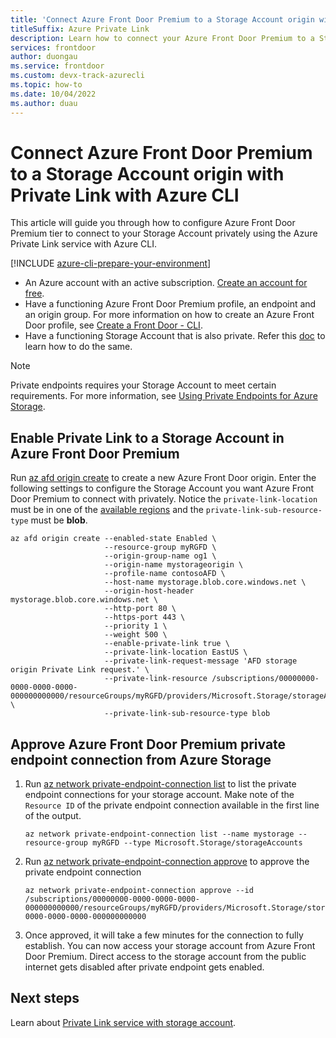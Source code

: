```yaml
---
title: 'Connect Azure Front Door Premium to a Storage Account origin with Private Link - Azure CLI'
titleSuffix: Azure Private Link
description: Learn how to connect your Azure Front Door Premium to a Storage Account privately - Azure CLI.
services: frontdoor
author: duongau
ms.service: frontdoor
ms.custom: devx-track-azurecli
ms.topic: how-to
ms.date: 10/04/2022
ms.author: duau
---
```


# Connect Azure Front Door Premium to a Storage Account origin with Private Link with Azure CLI

This article will guide you through how to configure Azure Front Door Premium tier to connect to your Storage Account privately using the Azure Private Link service with Azure CLI.


[!INCLUDE [azure-cli-prepare-your-environment](~/reusable-content/azure-cli/azure-cli-prepare-your-environment.md)]

* An Azure account with an active subscription. [Create an account for free](https://azure.microsoft.com/free/?WT.mc_id=A261C142F).
* Have a functioning Azure Front Door Premium profile, an endpoint and an origin group. For more information on how to create an Azure Front Door profile, see [Create a Front Door - CLI](../create-front-door-cli.md).
* Have a functioning Storage Account that is also private. Refer this [doc](../../storage/common/storage-private-endpoints.md) to learn how to do the same.

> [!NOTE]
> Private endpoints requires your Storage Account to meet certain requirements. For more information, see [Using Private Endpoints for Azure Storage](../../storage/common/storage-private-endpoints.md).

## Enable Private Link to a Storage Account in Azure Front Door Premium
 
Run [az afd origin create](/cli/azure/afd/origin#az-afd-origin-create) to create a new Azure Front Door origin. Enter the following settings to configure the Storage Account you want Azure Front Door Premium to connect with privately. Notice the `private-link-location` must be in one of the [available regions](../private-link.md#region-availability) and the `private-link-sub-resource-type` must be **blob**.

```azurecli-interactive
az afd origin create --enabled-state Enabled \
                     --resource-group myRGFD \
                     --origin-group-name og1 \
                     --origin-name mystorageorigin \
                     --profile-name contosoAFD \
                     --host-name mystorage.blob.core.windows.net \
                     --origin-host-header mystorage.blob.core.windows.net \
                     --http-port 80 \
                     --https-port 443 \
                     --priority 1 \
                     --weight 500 \
                     --enable-private-link true \
                     --private-link-location EastUS \
                     --private-link-request-message 'AFD storage origin Private Link request.' \
                     --private-link-resource /subscriptions/00000000-0000-0000-0000-000000000000/resourceGroups/myRGFD/providers/Microsoft.Storage/storageAccounts/mystorage \
                     --private-link-sub-resource-type blob 
```

## Approve Azure Front Door Premium private endpoint connection from Azure Storage

1. Run [az network private-endpoint-connection list](/cli/azure/network/private-endpoint-connection#az-network-private-endpoint-connection-list) to list the private endpoint connections for your storage account. Make note of the `Resource ID` of the private endpoint connection available in the first line of the output.

    ```azurecli-interactive
    az network private-endpoint-connection list --name mystorage --resource-group myRGFD --type Microsoft.Storage/storageAccounts
    ```

1. Run [az network private-endpoint-connection approve](/cli/azure/network/private-endpoint-connection#az-network-private-endpoint-connection-approve) to approve the private endpoint connection

    ```azurecli-interactive
    az network private-endpoint-connection approve --id /subscriptions/00000000-0000-0000-0000-000000000000/resourceGroups/myRGFD/providers/Microsoft.Storage/storageAccounts/mystorage/privateEndpointConnections/mystorage.00000000-0000-0000-0000-000000000000
    ```

1. Once approved, it will take a few minutes for the connection to fully establish. You can now access your storage account from Azure Front Door Premium. Direct access to the storage account from the public internet gets disabled after private endpoint gets enabled.

## Next steps

Learn about [Private Link service with storage account](../../storage/common/storage-private-endpoints.md).

